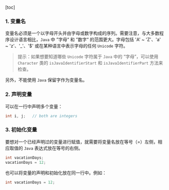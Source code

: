 

[toc]

### 1. 变量名

变量名必须是一个以字母开头并由字母或数字构成的序列。需要注意，与大多数程序设计语言相比，`Java` 中 ”字母“ 和 ”数字“ 的范围更大。字母包括 'A' ~ 'Z'、'a' ~ 'z'、'_'、'$' 或在某种语言中表示字母的任何 `Unicode` 字符。

> 提示：如果想要知道哪些 `Unicode` 字符属于 `Java` 中的 “字母”，可以使用 `Character` 类的 `isJavaIdentifierStart` 和 `isJavaIdentifierPart` 方法来检查。

另外，不能使用 `Java` 保留字作为变量名。

### 2. 声明变量

可以在一行中声明多个变量：

```java
int i, j;	// both are integers
```

### 3. 初始化变量

要想对一个已经声明过的变量进行赋值，就需要将变量名放在等号（=）左侧，相应取值的 `Java` 表达式放在等号的右侧。

```java
int vacationDays;
vacationDays = 12;
```

也可以将变量的声明和初始化放在同一行中。例如：

```java
int vacationDays = 12;
```



